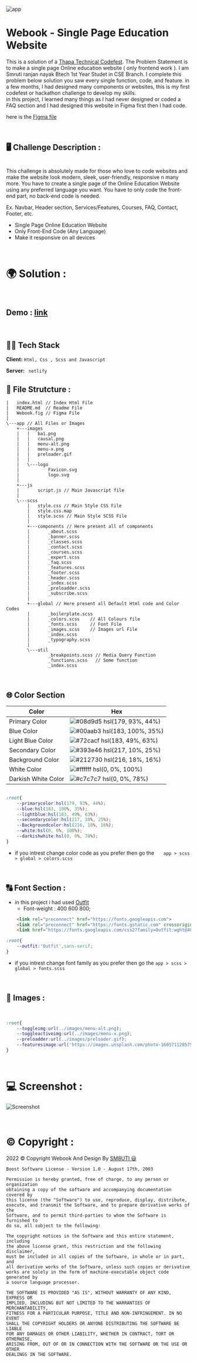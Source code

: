![app](app/images/logo/logo.svg)

# Webook - Single Page Education Website

This is a solution of a [Thapa Technical Codefest](http://thapacodefest.thapaonlineclass.com/). The Problem Statement is to make a single page Online education website ( only frontend work ). I am Smruti ranjan nayak Btech 1st Year Studet in CSE Branch. I complete this problem below solution you saw every single function, code, and feature. in a few months, I had designed many components or websites, this is my first codefest or hackathon challenge to develop my skills.
<br/>
in this project, I learned many things as I had never designed or coded a FAQ section and I had designed this website in Figma first then I had code.

here is the [Figma file](Webook.fig)

<br/>

## 🖥️ Challenge Description : 

<br/>
This challenge is absolutely made for those who love to code websites and make the website look modern, sleek, user-friendly, responsive n many more. You have to create a single page of the Online Education Website using any preferred language you want. You have to only code the front-end part, no back-end code is needed.

Ex. Navbar, Header section, Services/Features, Courses, FAQ, Contact, Footer, etc.

- Single Page Online Education Website
- Only Front-End Code (Any Language)
- Make it responsive on all devices

<br/>

# 🌍 Solution : 
<br/>

## Demo : [link](https://webook.netlify.app/)

<br/>

## 👩‍💻 Tech Stack

**Client:** 
```Html, Css , Scss and Javascript```

**Server:** ``` netlify```

## 📁 File Strutcture : 

```
|   index.html // Index Html File 
|   README.md  // Readme File 
|   Webook.fig // Figma File 
|
\---app // All Files or Images 
    +---images
    |   |   ba1.png
    |   |   causal.png
    |   |   menu-alt.png
    |   |   menu-x.png
    |   |   preloader.gif
    |   |
    |   \---logo
    |           Favicon.svg
    |           logo.svg
    |
    +---js
    |       script.js // Main Javascript file 
    |
    \---scss
        |   style.css // Main Style CSS File
        |   style.css.map
        |   style.scss // Main Style SCSS File 
        |
        +---components // Here present all of components 
        |       _about.scss
        |       _banner.scss
        |       _classes.scss
        |       _contact.scss
        |       _courses.scss
        |       _expert.scss
        |       _faq.scss
        |       _features.scss
        |       _footer.scss
        |       _header.scss
        |       _index.scss
        |       _preloadder.scss
        |       _subscribe.scss
        |
        +---global // Here present all Default Html code and Color Codes 
        |       _boilerplate.scss
        |       _colors.scss    // All Colours file 
        |       _fonts.scss     // Font File 
        |       _images.scss    // Images url File 
        |       _index.scss
        |       _typography.scss
        |
        \---util
                _breakpoints.scss // Media Query Function 
                _functions.scss   // Some function 
                _index.scss
```

<br/>


## 🌐 Color Section

| Color             | Hex                                                                |
| ----------------- | ------------------------------------------------------------------ |
| Primary Color | ![#08d9d5](https://via.placeholder.com/10/08d9d5?text=+) hsl(179, 93%, 44%) |
| Blue Color | ![#00aab3](https://via.placeholder.com/10/00aab3?text=+) hsl(183, 100%, 35%) |
| Light Blue Color | ![#72cacf](https://via.placeholder.com/10/72cacf?text=+) hsl(183, 49%, 63%) |
| Secondary Color | ![#393e46](https://via.placeholder.com/10/393e46?text=+) hsl(217, 10%, 25%) |
| Background Color | ![#212730](https://via.placeholder.com/10/212730?text=+) hsl(216, 18%, 16%) |
| White Color | ![#ffffff](https://via.placeholder.com/10/ffffff?text=+) hsl(0, 0%, 100%) |
| Darkish White Color | ![#c7c7c7](https://via.placeholder.com/10/c7c7c7?text=+) hsl(0, 0%, 78%) |

```css

:root{
    --primarycolor:hsl(179, 93%, 44%);
    --blue:hsl(183, 100%, 35%);
    --lightblue:hsl(183, 49%, 63%);
    --secondarycolor:hsl(217, 10%, 25%);
    --Backgroundcolor:hsl(216, 18%, 16%);
    --white:hsl(0, 0%, 100%);
    --darkishwhite:hsl(0, 0%, 78%);
}

```

- if you intrest change color code as you prefer then go the `    app > scss > global > colors.scss  `

<br/>

## 🔠 Font Section : 

- in this project i had used [Outfit](https://fonts.google.com/specimen/Outfit)
    - Font-weight : 400 600 800;

```html
    <link rel="preconnect" href="https://fonts.googleapis.com">
    <link rel="preconnect" href="https://fonts.gstatic.com" crossorigin>
    <link href="https://fonts.googleapis.com/css2?family=Outfit:wght@400;600;800&display=swap" rel="stylesheet">
```

```css
:root{
    --outfit:'Outfit',sans-serif;
}
```

- if you intrest change font family as you prefer then go the `app > scss > global > fonts.scss`

<br/>

## 🌄 Images :
<br/> 

```css
:root{
    --toggleimg:url(../images/menu-alt.png);
    --toggleactiveimg:url(../images/menu-x.png);
    --preloadder:url(../images/preloader.gif);
    --featuresimage:url('https://images.unsplash.com/photo-1605711285791-0219e80e43a3?ixlib=rb-1.2.1&ixid=MnwxMjA3fDB8MHxwaG90by1wYWdlfHx8fGVufDB8fHx8&auto=format&fit=crop&w=1469&q=80');
}
```

<br/>

# 💻 Screenshot : 

![Screenshot](screenshot-pc.png)


<br/>

# ©️ Copyright : 

<div class="copyright">
    <p>2022 <span>©</span> Copyright <span>Webook</span> And Design By <a href="https://github.com/SM8UTI">SM8UTI 😃</a>
    </p>
</div>

```
Boost Software License - Version 1.0 - August 17th, 2003

Permission is hereby granted, free of charge, to any person or organization
obtaining a copy of the software and accompanying documentation covered by
this license (the "Software") to use, reproduce, display, distribute,
execute, and transmit the Software, and to prepare derivative works of the
Software, and to permit third-parties to whom the Software is furnished to
do so, all subject to the following:

The copyright notices in the Software and this entire statement, including
the above license grant, this restriction and the following disclaimer,
must be included in all copies of the Software, in whole or in part, and
all derivative works of the Software, unless such copies or derivative
works are solely in the form of machine-executable object code generated by
a source language processor.

THE SOFTWARE IS PROVIDED "AS IS", WITHOUT WARRANTY OF ANY KIND, EXPRESS OR
IMPLIED, INCLUDING BUT NOT LIMITED TO THE WARRANTIES OF MERCHANTABILITY,
FITNESS FOR A PARTICULAR PURPOSE, TITLE AND NON-INFRINGEMENT. IN NO EVENT
SHALL THE COPYRIGHT HOLDERS OR ANYONE DISTRIBUTING THE SOFTWARE BE LIABLE
FOR ANY DAMAGES OR OTHER LIABILITY, WHETHER IN CONTRACT, TORT OR OTHERWISE,
ARISING FROM, OUT OF OR IN CONNECTION WITH THE SOFTWARE OR THE USE OR OTHER
DEALINGS IN THE SOFTWARE.
```

